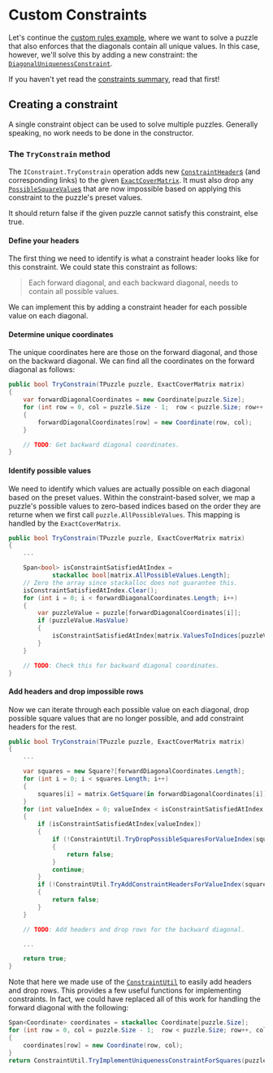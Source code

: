# Custom Constraints

Let's continue the [custom rules example](custom-rules.md), where we want to solve a puzzle that also enforces
that the diagonals contain all unique values. In this case, however, we'll solve this by adding a
new constraint: the
[`DiagonalUniquenessConstraint`](xref:SudokuSpice.ConstraintBased.Constraints.DiagonalUniquenessConstraint).

If you haven't yet read the [constraints summary](framework.md#important-concepts), read that first!

## Creating a constraint

A single constraint object can be used to solve multiple puzzles. Generally speaking,
no work needs to be done in the constructor.

### The `TryConstrain` method

The `IConstraint.TryConstrain` operation adds new
[`ConstraintHeader`s](xref:SudokuSpice.ConstraintBased.ConstraintHeader) (and corresponding
links) to the given
[`ExactCoverMatrix`](xref:SudokuSpice.ConstraintBased.ExactCoverMatrix). It must also drop any
[`PossibleSquareValue`s](xref:SudokuSpice.ConstraintBased.PossibleSquareValue) that are now
impossible based on applying this constraint to the puzzle's preset values.

It should return false if the given puzzle cannot satisfy this constraint, else true.

#### Define your headers

The first thing we need to identify is what a constraint header looks like for this constraint.
We could state this constraint as follows:

> Each forward diagonal, and each backward diagonal, needs to contain all possible values.

We can implement this by adding a constraint header for each possible value on each diagonal.

#### Determine unique coordinates

The unique coordinates here are those on the forward diagonal, and those on the backward diagonal.
We can find all the coordinates on the forward diagonal as follows:

```csharp
public bool TryConstrain(TPuzzle puzzle, ExactCoverMatrix matrix)
{
    var forwardDiagonalCoordinates = new Coordinate[puzzle.Size];
    for (int row = 0, col = puzzle.Size - 1;  row < puzzle.Size; row++, col--)
    {
        forwardDiagonalCoordinates[row] = new Coordinate(row, col);
    }

    // TODO: Get backward diagonal coordinates.
}
```

#### Identify possible values

We need to identify which values are actually possible on each diagonal based on the preset
values. Within the constraint-based solver, we map a puzzle's possible values to zero-based indices
based on the order they are returne when we first call `puzzle.AllPossibleValues`. This mapping is
handled by the `ExactCoverMatrix`.

```csharp
public bool TryConstrain(TPuzzle puzzle, ExactCoverMatrix matrix)
{
    ...

    Span<bool> isConstraintSatisfiedAtIndex =
            stackalloc bool[matrix.AllPossibleValues.Length];
    // Zero the array since stackalloc does not guarantee this.
    isConstraintSatisfiedAtIndex.Clear();
    for (int i = 0; i < forwardDiagonalCoordinates.Length; i++)
    {
        var puzzleValue = puzzle[forwardDiagonalCoordinates[i]];
        if (puzzleValue.HasValue)
        {
            isConstraintSatisfiedAtIndex[matrix.ValuesToIndices[puzzleValue.Value]] = true;
        }
    }

    // TODO: Check this for backward diagonal coordinates.
}
```

#### Add headers and drop impossible rows

Now we can iterate through each possible value on each diagonal, drop possible square values that
are no longer possible, and add constraint headers for the rest.

```csharp
public bool TryConstrain(TPuzzle puzzle, ExactCoverMatrix matrix)
{
    ...

    var squares = new Square?[forwardDiagonalCoordinates.Length];
    for (int i = 0; i < squares.Length; i++)
    {
        squares[i] = matrix.GetSquare(in forwardDiagonalCoordinates[i]);
    }
    for (int valueIndex = 0; valueIndex < isConstraintSatisfiedAtIndex.Length; valueIndex++)
    {
        if (isConstraintSatisfiedAtIndex[valueIndex])
        {
			if (!ConstraintUtil.TryDropPossibleSquaresForValueIndex(squares, valueIndex))
			{
				return false;
			}
			continue;
        }
		if (!ConstraintUtil.TryAddConstraintHeadersForValueIndex(squares, valueIndex, matrix))
		{
			return false;
		}
    }

    // TODO: Add headers and drop rows for the backward diagonal.

    ...

    return true;
}
```

Note that here we made use of the
[`ConstraintUtil`](xref:SudokuSpice.ConstraintBased.Constraints.ConstraintUtil) to easily
add headers and drop rows. This provides a few useful functions for implementing constraints. In 
fact, we could have replaced all of this work for handling the forward diagonal with the following:

```csharp
Span<Coordinate> coordinates = stackalloc Coordinate[puzzle.Size];
for (int row = 0, col = puzzle.Size - 1;  row < puzzle.Size; row++, col--)
{
    coordinates[row] = new Coordinate(row, col);
}
return ConstraintUtil.TryImplementUniquenessConstraintForSquares(puzzle, coordinates, matrix);
```
